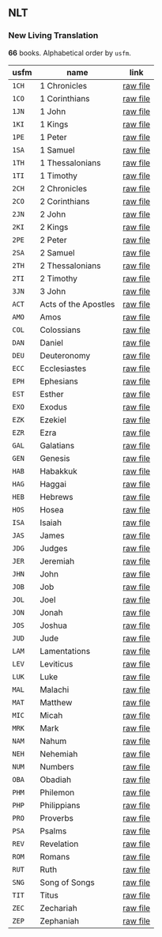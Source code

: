 ## NLT

### New Living Translation

**66** books. Alphabetical order by `usfm`.

| usfm | name | link |
| ---------- | ---------- | ---------- |
| `1CH` | 1 Chronicles | [raw file](https://mrk214.github.io/bible-data-en-eng/data/en___eng___eng/NLT/1CH.json) |
| `1CO` | 1 Corinthians | [raw file](https://mrk214.github.io/bible-data-en-eng/data/en___eng___eng/NLT/1CO.json) |
| `1JN` | 1 John | [raw file](https://mrk214.github.io/bible-data-en-eng/data/en___eng___eng/NLT/1JN.json) |
| `1KI` | 1 Kings | [raw file](https://mrk214.github.io/bible-data-en-eng/data/en___eng___eng/NLT/1KI.json) |
| `1PE` | 1 Peter | [raw file](https://mrk214.github.io/bible-data-en-eng/data/en___eng___eng/NLT/1PE.json) |
| `1SA` | 1 Samuel | [raw file](https://mrk214.github.io/bible-data-en-eng/data/en___eng___eng/NLT/1SA.json) |
| `1TH` | 1 Thessalonians | [raw file](https://mrk214.github.io/bible-data-en-eng/data/en___eng___eng/NLT/1TH.json) |
| `1TI` | 1 Timothy | [raw file](https://mrk214.github.io/bible-data-en-eng/data/en___eng___eng/NLT/1TI.json) |
| `2CH` | 2 Chronicles | [raw file](https://mrk214.github.io/bible-data-en-eng/data/en___eng___eng/NLT/2CH.json) |
| `2CO` | 2 Corinthians | [raw file](https://mrk214.github.io/bible-data-en-eng/data/en___eng___eng/NLT/2CO.json) |
| `2JN` | 2 John | [raw file](https://mrk214.github.io/bible-data-en-eng/data/en___eng___eng/NLT/2JN.json) |
| `2KI` | 2 Kings | [raw file](https://mrk214.github.io/bible-data-en-eng/data/en___eng___eng/NLT/2KI.json) |
| `2PE` | 2 Peter | [raw file](https://mrk214.github.io/bible-data-en-eng/data/en___eng___eng/NLT/2PE.json) |
| `2SA` | 2 Samuel | [raw file](https://mrk214.github.io/bible-data-en-eng/data/en___eng___eng/NLT/2SA.json) |
| `2TH` | 2 Thessalonians | [raw file](https://mrk214.github.io/bible-data-en-eng/data/en___eng___eng/NLT/2TH.json) |
| `2TI` | 2 Timothy | [raw file](https://mrk214.github.io/bible-data-en-eng/data/en___eng___eng/NLT/2TI.json) |
| `3JN` | 3 John | [raw file](https://mrk214.github.io/bible-data-en-eng/data/en___eng___eng/NLT/3JN.json) |
| `ACT` | Acts of the Apostles | [raw file](https://mrk214.github.io/bible-data-en-eng/data/en___eng___eng/NLT/ACT.json) |
| `AMO` | Amos | [raw file](https://mrk214.github.io/bible-data-en-eng/data/en___eng___eng/NLT/AMO.json) |
| `COL` | Colossians | [raw file](https://mrk214.github.io/bible-data-en-eng/data/en___eng___eng/NLT/COL.json) |
| `DAN` | Daniel | [raw file](https://mrk214.github.io/bible-data-en-eng/data/en___eng___eng/NLT/DAN.json) |
| `DEU` | Deuteronomy | [raw file](https://mrk214.github.io/bible-data-en-eng/data/en___eng___eng/NLT/DEU.json) |
| `ECC` | Ecclesiastes | [raw file](https://mrk214.github.io/bible-data-en-eng/data/en___eng___eng/NLT/ECC.json) |
| `EPH` | Ephesians | [raw file](https://mrk214.github.io/bible-data-en-eng/data/en___eng___eng/NLT/EPH.json) |
| `EST` | Esther | [raw file](https://mrk214.github.io/bible-data-en-eng/data/en___eng___eng/NLT/EST.json) |
| `EXO` | Exodus | [raw file](https://mrk214.github.io/bible-data-en-eng/data/en___eng___eng/NLT/EXO.json) |
| `EZK` | Ezekiel | [raw file](https://mrk214.github.io/bible-data-en-eng/data/en___eng___eng/NLT/EZK.json) |
| `EZR` | Ezra | [raw file](https://mrk214.github.io/bible-data-en-eng/data/en___eng___eng/NLT/EZR.json) |
| `GAL` | Galatians | [raw file](https://mrk214.github.io/bible-data-en-eng/data/en___eng___eng/NLT/GAL.json) |
| `GEN` | Genesis | [raw file](https://mrk214.github.io/bible-data-en-eng/data/en___eng___eng/NLT/GEN.json) |
| `HAB` | Habakkuk | [raw file](https://mrk214.github.io/bible-data-en-eng/data/en___eng___eng/NLT/HAB.json) |
| `HAG` | Haggai | [raw file](https://mrk214.github.io/bible-data-en-eng/data/en___eng___eng/NLT/HAG.json) |
| `HEB` | Hebrews | [raw file](https://mrk214.github.io/bible-data-en-eng/data/en___eng___eng/NLT/HEB.json) |
| `HOS` | Hosea | [raw file](https://mrk214.github.io/bible-data-en-eng/data/en___eng___eng/NLT/HOS.json) |
| `ISA` | Isaiah | [raw file](https://mrk214.github.io/bible-data-en-eng/data/en___eng___eng/NLT/ISA.json) |
| `JAS` | James | [raw file](https://mrk214.github.io/bible-data-en-eng/data/en___eng___eng/NLT/JAS.json) |
| `JDG` | Judges | [raw file](https://mrk214.github.io/bible-data-en-eng/data/en___eng___eng/NLT/JDG.json) |
| `JER` | Jeremiah | [raw file](https://mrk214.github.io/bible-data-en-eng/data/en___eng___eng/NLT/JER.json) |
| `JHN` | John | [raw file](https://mrk214.github.io/bible-data-en-eng/data/en___eng___eng/NLT/JHN.json) |
| `JOB` | Job | [raw file](https://mrk214.github.io/bible-data-en-eng/data/en___eng___eng/NLT/JOB.json) |
| `JOL` | Joel | [raw file](https://mrk214.github.io/bible-data-en-eng/data/en___eng___eng/NLT/JOL.json) |
| `JON` | Jonah | [raw file](https://mrk214.github.io/bible-data-en-eng/data/en___eng___eng/NLT/JON.json) |
| `JOS` | Joshua | [raw file](https://mrk214.github.io/bible-data-en-eng/data/en___eng___eng/NLT/JOS.json) |
| `JUD` | Jude | [raw file](https://mrk214.github.io/bible-data-en-eng/data/en___eng___eng/NLT/JUD.json) |
| `LAM` | Lamentations | [raw file](https://mrk214.github.io/bible-data-en-eng/data/en___eng___eng/NLT/LAM.json) |
| `LEV` | Leviticus | [raw file](https://mrk214.github.io/bible-data-en-eng/data/en___eng___eng/NLT/LEV.json) |
| `LUK` | Luke | [raw file](https://mrk214.github.io/bible-data-en-eng/data/en___eng___eng/NLT/LUK.json) |
| `MAL` | Malachi | [raw file](https://mrk214.github.io/bible-data-en-eng/data/en___eng___eng/NLT/MAL.json) |
| `MAT` | Matthew | [raw file](https://mrk214.github.io/bible-data-en-eng/data/en___eng___eng/NLT/MAT.json) |
| `MIC` | Micah | [raw file](https://mrk214.github.io/bible-data-en-eng/data/en___eng___eng/NLT/MIC.json) |
| `MRK` | Mark | [raw file](https://mrk214.github.io/bible-data-en-eng/data/en___eng___eng/NLT/MRK.json) |
| `NAM` | Nahum | [raw file](https://mrk214.github.io/bible-data-en-eng/data/en___eng___eng/NLT/NAM.json) |
| `NEH` | Nehemiah | [raw file](https://mrk214.github.io/bible-data-en-eng/data/en___eng___eng/NLT/NEH.json) |
| `NUM` | Numbers | [raw file](https://mrk214.github.io/bible-data-en-eng/data/en___eng___eng/NLT/NUM.json) |
| `OBA` | Obadiah | [raw file](https://mrk214.github.io/bible-data-en-eng/data/en___eng___eng/NLT/OBA.json) |
| `PHM` | Philemon | [raw file](https://mrk214.github.io/bible-data-en-eng/data/en___eng___eng/NLT/PHM.json) |
| `PHP` | Philippians | [raw file](https://mrk214.github.io/bible-data-en-eng/data/en___eng___eng/NLT/PHP.json) |
| `PRO` | Proverbs | [raw file](https://mrk214.github.io/bible-data-en-eng/data/en___eng___eng/NLT/PRO.json) |
| `PSA` | Psalms | [raw file](https://mrk214.github.io/bible-data-en-eng/data/en___eng___eng/NLT/PSA.json) |
| `REV` | Revelation | [raw file](https://mrk214.github.io/bible-data-en-eng/data/en___eng___eng/NLT/REV.json) |
| `ROM` | Romans | [raw file](https://mrk214.github.io/bible-data-en-eng/data/en___eng___eng/NLT/ROM.json) |
| `RUT` | Ruth | [raw file](https://mrk214.github.io/bible-data-en-eng/data/en___eng___eng/NLT/RUT.json) |
| `SNG` | Song of Songs | [raw file](https://mrk214.github.io/bible-data-en-eng/data/en___eng___eng/NLT/SNG.json) |
| `TIT` | Titus | [raw file](https://mrk214.github.io/bible-data-en-eng/data/en___eng___eng/NLT/TIT.json) |
| `ZEC` | Zechariah | [raw file](https://mrk214.github.io/bible-data-en-eng/data/en___eng___eng/NLT/ZEC.json) |
| `ZEP` | Zephaniah | [raw file](https://mrk214.github.io/bible-data-en-eng/data/en___eng___eng/NLT/ZEP.json) |

